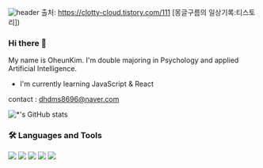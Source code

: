 ![header](https://capsule-render.vercel.app/api?type=waving&color=gradient&height=250&section=header&text=Oheun&fontSize=90&animation=fadeIn&fontAlignY=38&desc=%20&descAlignY=62&descAlign=62)
출처: https://clotty-cloud.tistory.com/111 [몽글구름의 일상기록:티스토리])

### Hi there 👋

My name is OheunKim. I'm double majoring in Psychology and applied Artificial Intelligence.
- I'm currently learning JavaScript & React

contact : dhdms8696@naver.com

![*'s GitHub stats](https://github-readme-stats.vercel.app/api?username=dorrion&show_icons=true&theme=dracula)

### 🛠 Languages and Tools

<img src="https://img.shields.io/badge/CSS3-1572B6?style=flat-square&logo=CSS&logoColor=white"/> </t>
<img src="https://img.shields.io/badge/HTML5-E34F26?style=flat-square&logo=HTML5&logoColor=white"/> 
<img src="https://img.shields.io/badge/JavaScript-F7DF1E?style=flat-square&logo=JavaScript&logoColor=white"/>
<img src="https://img.shields.io/badge/react-61DAFB?style=flat-square&logo=react&logoColor=white"> 
<img src="https://img.shields.io/badge/github-181717?style=flat-square&logo=github&logoColor=white">

